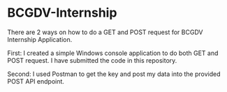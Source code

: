 # BCGDV-Internship

There are 2 ways on how to do a GET and POST request for BCGDV Internship Application.

First:
I created a simple Windows console application to do both GET and POST request. I have submitted the code in this repository.

Second:
I used Postman to get the key and post my data into the provided POST API endpoint.

